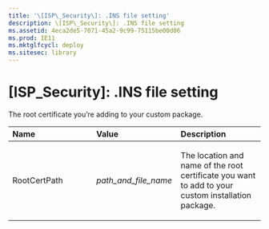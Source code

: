```yaml
---
title: '\[ISP\_Security\]: .INS file setting'
description: \[ISP\_Security\]: .INS file setting
ms.assetid: 4eca2de5-7071-45a2-9c99-75115be00d06
ms.prod: IE11
ms.mktglfcycl: deploy
ms.sitesec: library
---
```


# \[ISP\_Security\]: .INS file setting


The root certificate you’re adding to your custom package.

<table>
<colgroup>
<col width="33%" />
<col width="33%" />
<col width="33%" />
</colgroup>
<thead>
<tr class="header">
<th align="left">Name</th>
<th align="left">Value</th>
<th align="left">Description</th>
</tr>
</thead>
<tbody>
<tr class="odd">
<td align="left"><p>RootCertPath</p></td>
<td align="left"><p><em>path_and_file_name</em></p></td>
<td align="left"><p>The location and name of the root certificate you want to add to your custom installation package.</p></td>
</tr>
</tbody>
</table>

 

 

 





